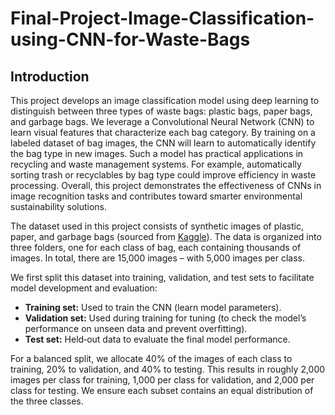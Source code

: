 # Final-Project-Image-Classification-using-CNN-for-Waste-Bags

<h2>Introduction</h2>
<p>This project develops an image classification model using deep learning to distinguish between three types of waste bags: plastic bags, paper bags, and garbage bags. We leverage a Convolutional Neural Network (CNN) to learn visual features that characterize each bag category. By training on a labeled dataset of bag images, the CNN will learn to automatically identify the bag type in new images. Such a model has practical applications in recycling and waste management systems. For example, automatically sorting trash or recyclables by bag type could improve efficiency in waste processing. Overall, this project demonstrates the effectiveness of CNNs in image recognition tasks and contributes toward smarter environmental sustainability solutions.</p>

<p>The dataset used in this project consists of synthetic images of plastic, paper, and garbage bags (sourced from <a href="https://www.kaggle.com/datasets/vencerlanz09/plastic-paper-garbage-bag-synthetic-images/data">Kaggle</a>). The data is organized into three folders, one for each class of bag, each containing thousands of images. In total, there are 15,000 images – with 5,000 images per class.</p>
<p>We first split this dataset into training, validation, and test sets to facilitate model development and evaluation:</p>
<ul>
  <li><strong>Training set:</strong> Used to train the CNN (learn model parameters).</li>
  <li><strong>Validation set:</strong> Used during training for tuning (to check the model’s performance on unseen data and prevent overfitting).</li>
  <li><strong>Test set:</strong> Held‑out data to evaluate the final model performance.</li>
</ul>
<p>For a balanced split, we allocate 40% of the images of each class to training, 20% to validation, and 40% to testing. This results in roughly 2,000 images per class for training, 1,000 per class for validation, and 2,000 per class for testing. We ensure each subset contains an equal distribution of the three classes.</p>
